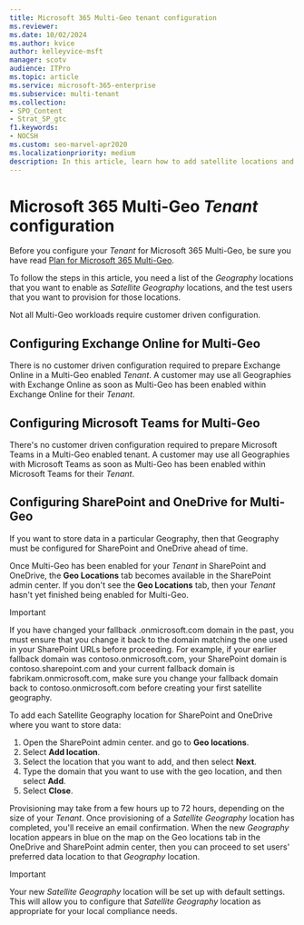 ```yaml
---
title: Microsoft 365 Multi-Geo tenant configuration
ms.reviewer:
ms.date: 10/02/2024
ms.author: kvice
author: kelleyvice-msft
manager: scotv
audience: ITPro
ms.topic: article
ms.service: microsoft-365-enterprise
ms.subservice: multi-tenant
ms.collection:
- SPO_Content
- Strat_SP_gtc
f1.keywords:
- NOCSH
ms.custom: seo-marvel-apr2020
ms.localizationpriority: medium
description: In this article, learn how to add satellite locations and configure your tenant for Microsoft 365 Multi-Geo.
---
```


# Microsoft 365 Multi-Geo _Tenant_ configuration

Before you configure your _Tenant_ for Microsoft 365 Multi-Geo, be sure you have read [Plan for Microsoft 365 Multi-Geo](plan-for-multi-geo.md).

To follow the steps in this article, you need a list of the _Geography_ locations that you want to enable as _Satellite Geography_ locations, and the test users that you want to provision for those locations.

Not all Multi-Geo workloads require customer driven configuration.

## Configuring Exchange Online for Multi-Geo

There is no customer driven configuration required to prepare Exchange Online in a Multi-Geo enabled _Tenant_. A customer may use all Geographies with Exchange Online as soon as Multi-Geo has been enabled within Exchange Online for their _Tenant_.

## Configuring Microsoft Teams for Multi-Geo

There's no customer driven configuration required to prepare Microsoft Teams in a Multi-Geo enabled tenant. A customer may use all Geographies with Microsoft Teams as soon as Multi-Geo has been enabled within Microsoft Teams for their _Tenant_.

## Configuring SharePoint and OneDrive for Multi-Geo

If you want to store data in a particular Geography, then that Geography must be configured for SharePoint and OneDrive ahead of time.

Once Multi-Geo has been enabled for your _Tenant_ in SharePoint and OneDrive, the **Geo Locations** tab becomes available in the SharePoint admin center. If you don't see the **Geo Locations** tab, then your _Tenant_ hasn't yet finished being enabled for Multi-Geo.

> [!IMPORTANT]
> If you have changed your fallback .onmicrosoft.com domain in the past, you must ensure that you change it back to the domain matching the one used in your SharePoint URLs before proceeding. For example, if your earlier fallback domain was contoso.onmicrosoft.com, your SharePoint domain is contoso.sharepoint.com and your current fallback domain is fabrikam.onmicrosoft.com, make sure you change your fallback domain back to contoso.onmicrosoft.com before creating your first satellite geography.

To add each Satellite Geography location for SharePoint and OneDrive where you want to store data:

1. Open the SharePoint admin center. and go to **Geo locations**.
1. Select **Add location**.
1. Select the location that you want to add, and then select **Next**.
1. Type the domain that you want to use with the geo location, and then select **Add**.
1. Select **Close**.

Provisioning may take from a few hours up to 72 hours, depending on the size of your _Tenant_. Once provisioning of a _Satellite Geography_ location has completed, you'll receive an email confirmation. When the new _Geography_ location appears in blue on the map on the Geo locations tab in the OneDrive and SharePoint admin center, then you can proceed to set users' preferred data location to that _Geography_ location.

> [!IMPORTANT]
> Your new _Satellite Geography_ location will be set up with default settings. This will allow you to configure that _Satellite Geography_ location as appropriate for your local compliance needs.
